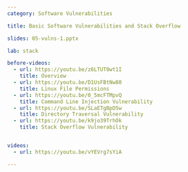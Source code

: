 ```yaml
---
category: Software Vulnerabilities 

title: Basic Software Vulnerabilities and Stack Overflow 

slides: 05-vulns-1.pptx

lab: stack

before-videos:
  - url: https://youtu.be/z6LTUT0wt1I
    title: Overview
  - url: https://youtu.be/D1UsFBtNw80
    title: Linux File Permissions
  - url: https://youtu.be/0_5mcFTMpvQ
    title: Command Line Injection Vulnerability
  - url: https://youtu.be/SLaETgBpD5w
    title: Directory Traversal Vulnerability
  - url: https://youtu.be/k9jo39TrhOk
    title: Stack Overflow Vulnerability


videos:
  - url: https://youtu.be/vYEVrg7sYiA

---
```


